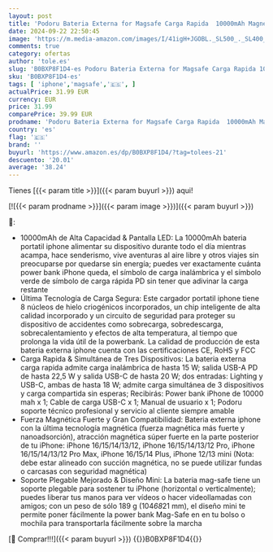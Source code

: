 ```yaml
---
layout: post
title: 'Podoru Bateria Externa for Magsafe Carga Rapida  10000mAh Magnético Power Bank  Plegable Inalámbrico Powerbank iPhone PD22.5W Pantalla LED para iPhone 16/15/14/13/12 Pro MAX/Pro/Plus- Azul'
date: 2024-09-22 22:50:45
image: 'https://m.media-amazon.com/images/I/41igH+JGOBL._SL500_._SL400_.jpg'
comments: true
category: ofertas
author: 'tole.es'
slug: 'B0BXP8F1D4-es Podoru Bateria Externa for Magsafe Carga Rapida 10000mAh...'
sku: 'B0BXP8F1D4-es'
tags: [ 'iphone','magsafe','🇪🇸', ]
actualPrice: 31.99 EUR
currency: EUR
price: 31.99
comparePrice: 39.99 EUR
prodname: 'Podoru Bateria Externa for Magsafe Carga Rapida  10000mAh Magnético Power Bank  Plegable Inalámbrico Powerbank iPhone PD22.5W Pantalla LED para iPhone 16/15/14/13/12 Pro MAX/Pro/Plus- Azul'
country: 'es'
flag: '🇪🇸'
brand: ''
buyurl: 'https://www.amazon.es/dp/B0BXP8F1D4/?tag=tolees-21'
descuento: '20.01'
average: '38.24'
---
```


Tienes [{{< param title >}}]({{< param buyurl >}}) aqui!

[![{{< param prodname >}}]({{< param image >}})]({{< param buyurl >}})

🔎:

- 10000mAh de Alta Capacidad & Pantalla LED: La 10000mAh bateria portatil iphone alimentar su dispositivo durante todo el día mientras acampa, hace senderismo, vive aventuras al aire libre y otros viajes sin preocuparse por quedarse sin energía; puedes ver exactamente cuánta power bank iPhone queda, el símbolo de carga inalámbrica y el símbolo verde de símbolo de carga rápida PD sin tener que adivinar la carga restante
- Última Tecnología de Carga Segura: Este cargador portatil iphone tiene 8 núcleos de hielo criogénicos incorporados, un chip inteligente de alta calidad incorporado y un circuito de seguridad para proteger su dispositivo de accidentes como sobrecarga, sobredescarga, sobrecalentamiento y efectos de alta temperatura, al tiempo que prolonga la vida útil de la powerbank. La calidad de producción de esta bateria externa iphone cuenta con las certificaciones CE, RoHS y FCC
- Carga Rapida & Simultánea de Tres Dispositivos: La bateria externa carga rapida admite carga inalámbrica de hasta 15 W; salida USB-A PD de hasta 22,5 W y salida USB-C de hasta 20 W; dos entradas: Lighting y USB-C, ambas de hasta 18 W; admite carga simultánea de 3 dispositivos y carga compartida sin esperas; Recibirás: Power bank iPhone de 10000 mah x 1; Cable de carga USB-C x 1; Manual de usuario x 1; Podoru soporte técnico profesional y servicio al cliente siempre amable
- Fuerza Magnética Fuerte y Gran Compatibilidad: Bateria externa iphone con la última tecnología magnética (fuerza magnética más fuerte y nanoadsorción), atracción magnética súper fuerte en la parte posterior de tu iPhone: iPhone 16/15/14/13/12, iPhone 16/15/14/13/12 Pro, iPhone 16/15/14/13/12 Pro Max, iPhone 16/15/14 Plus, iPhone 12/13 mini (Nota: debe estar alineado con succión magnética, no se puede utilizar fundas o carcasas con seguridad magnética)
- Soporte Plegable Mejorado & Diseño Mini: La bateria mag-safe tiene un soporte plegable para sostener tu iPhone (horizontal o verticalmente); puedes liberar tus manos para ver vídeos o hacer videollamadas con amigos; con un peso de sólo 189 g (104*68*21 mm), el diseño mini te permite poner fácilmente la power bank Mag-Safe en en tu bolso o mochila para transportarla fácilmente sobre la marcha

[🛒 Comprar!!!]({{< param buyurl >}})
{{<world>}}B0BXP8F1D4{{</world>}}
